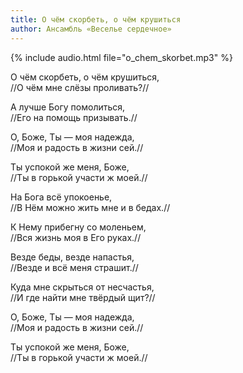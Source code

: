 ```yaml
---
title: О чём скорбеть, о чём крушиться
author: Ансамбль «Веселье сердечное»
---
```

{% include audio.html file="o_chem_skorbet.mp3" %}

О чём скорбеть, о чём крушиться,  
//О чём мне слёзы проливать?//

А лучше Богу помолиться,  
//Его на помощь призывать.//

О, Боже, Ты — моя надежда,  
//Моя и радость в жизни сей.//

Ты успокой же меня, Боже,  
//Ты в горькой участи ж моей.//

На Бога всё упокоенье,  
//В Нём можно жить мне и в бедах.//

К Нему прибегну со моленьем,  
//Вся жизнь моя в Его руках.//

Везде беды, везде напастья,  
//Везде и всё меня страшит.//

Куда мне скрыться от несчастья,  
//И где найти мне твёрдый щит?//

О, Боже, Ты — моя надежда,  
//Моя и радость в жизни сей.//

Ты успокой же меня, Боже,  
//Ты в горькой участи ж моей.//
